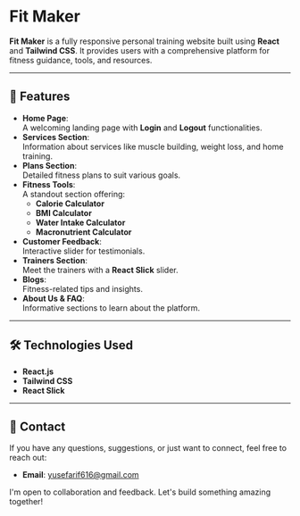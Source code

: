 # Fit Maker  

**Fit Maker** is a fully responsive personal training website built using **React** and **Tailwind CSS**. It provides users with a comprehensive platform for fitness guidance, tools, and resources.  

---

## 🌟 Features  
- **Home Page**:  
  A welcoming landing page with **Login** and **Logout** functionalities.  
- **Services Section**:  
  Information about services like muscle building, weight loss, and home training.  
- **Plans Section**:  
  Detailed fitness plans to suit various goals.  
- **Fitness Tools**:  
  A standout section offering:  
  - **Calorie Calculator**  
  - **BMI Calculator**  
  - **Water Intake Calculator**  
  - **Macronutrient Calculator**  
- **Customer Feedback**:  
  Interactive slider for testimonials.  
- **Trainers Section**:  
  Meet the trainers with a **React Slick** slider.  
- **Blogs**:  
  Fitness-related tips and insights.  
- **About Us & FAQ**:  
  Informative sections to learn about the platform.  

---

## 🛠️ Technologies Used  
- **React.js**  
- **Tailwind CSS**  
- **React Slick**  

---

## 📧 Contact  

If you have any questions, suggestions, or just want to connect, feel free to reach out:  

- **Email**: [yusefarif616@gmail.com](mailto:yusefarif616@gmail.com)    

I'm open to collaboration and feedback. Let's build something amazing together!  
